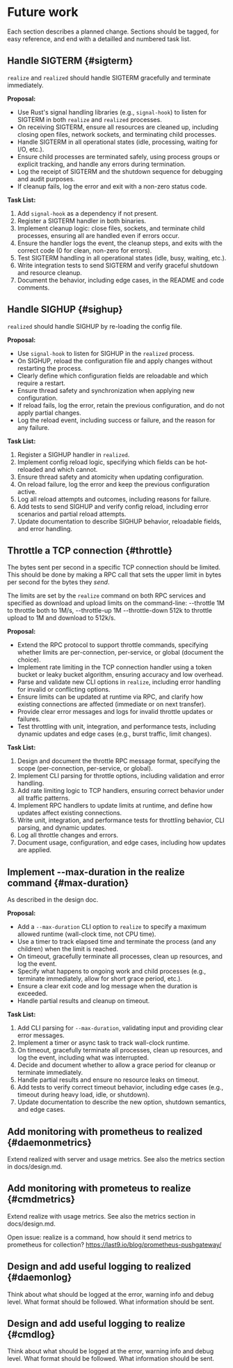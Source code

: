 # Future work

Each section describes a planned change. Sections should be tagged,
for easy reference, and end with a detailled and numbered task list.

## Handle SIGTERM {#sigterm}

`realize` and `realized` should handle SIGTERM gracefully and
terminate immediately.

**Proposal:**
- Use Rust's signal handling libraries (e.g., `signal-hook`) to listen for SIGTERM in both `realize` and `realized` processes.
- On receiving SIGTERM, ensure all resources are cleaned up, including closing open files, network sockets, and terminating child processes.
- Handle SIGTERM in all operational states (idle, processing, waiting for I/O, etc.).
- Ensure child processes are terminated safely, using process groups or explicit tracking, and handle any errors during termination.
- Log the receipt of SIGTERM and the shutdown sequence for debugging and audit purposes.
- If cleanup fails, log the error and exit with a non-zero status code.

**Task List:**
1. Add `signal-hook` as a dependency if not present.
2. Register a SIGTERM handler in both binaries.
3. Implement cleanup logic: close files, sockets, and terminate child processes, ensuring all are handled even if errors occur.
4. Ensure the handler logs the event, the cleanup steps, and exits with the correct code (0 for clean, non-zero for errors).
5. Test SIGTERM handling in all operational states (idle, busy, waiting, etc.).
6. Write integration tests to send SIGTERM and verify graceful shutdown and resource cleanup.
7. Document the behavior, including edge cases, in the README and code comments.

## Handle SIGHUP {#sighup}

`realized` should handle SIGHUP by re-loading the config file.

**Proposal:**
- Use `signal-hook` to listen for SIGHUP in the `realized` process.
- On SIGHUP, reload the configuration file and apply changes without restarting the process.
- Clearly define which configuration fields are reloadable and which require a restart.
- Ensure thread safety and synchronization when applying new configuration.
- If reload fails, log the error, retain the previous configuration, and do not apply partial changes.
- Log the reload event, including success or failure, and the reason for any failure.

**Task List:**
1. Register a SIGHUP handler in `realized`.
2. Implement config reload logic, specifying which fields can be hot-reloaded and which cannot.
3. Ensure thread safety and atomicity when updating configuration.
4. On reload failure, log the error and keep the previous configuration active.
5. Log all reload attempts and outcomes, including reasons for failure.
6. Add tests to send SIGHUP and verify config reload, including error scenarios and partial reload attempts.
7. Update documentation to describe SIGHUP behavior, reloadable fields, and error handling.

## Throttle a TCP connection {#throttle}

The bytes sent per second in a specific TCP connection should be
limited. This should be done by making a RPC call that sets the upper
limit in bytes per second for the bytes they *send*.

The limits are set by the `realize` command on both RPC services and
specified as download and upload limits on the command-line:
--throttle 1M to throttle both to 1M/s, --throttle-up 1M
--throttle-down 512k to throttle upload to 1M and download to
512k/s.

**Proposal:**
- Extend the RPC protocol to support throttle commands, specifying whether limits are per-connection, per-service, or global (document the choice).
- Implement rate limiting in the TCP connection handler using a token bucket or leaky bucket algorithm, ensuring accuracy and low overhead.
- Parse and validate new CLI options in `realize`, including error handling for invalid or conflicting options.
- Ensure limits can be updated at runtime via RPC, and clarify how existing connections are affected (immediate or on next transfer).
- Provide clear error messages and logs for invalid throttle updates or failures.
- Test throttling with unit, integration, and performance tests, including dynamic updates and edge cases (e.g., burst traffic, limit changes).

**Task List:**
1. Design and document the throttle RPC message format, specifying the scope (per-connection, per-service, or global).
2. Implement CLI parsing for throttle options, including validation and error handling.
3. Add rate limiting logic to TCP handlers, ensuring correct behavior under all traffic patterns.
4. Implement RPC handlers to update limits at runtime, and define how updates affect existing connections.
5. Write unit, integration, and performance tests for throttling behavior, CLI parsing, and dynamic updates.
6. Log all throttle changes and errors.
7. Document usage, configuration, and edge cases, including how updates are applied.

## Implement --max-duration in the realize command {#max-duration}

As described in the design doc.

**Proposal:**
- Add a `--max-duration` CLI option to `realize` to specify a maximum allowed runtime (wall-clock time, not CPU time).
- Use a timer to track elapsed time and terminate the process (and any children) when the limit is reached.
- On timeout, gracefully terminate all processes, clean up resources, and log the event.
- Specify what happens to ongoing work and child processes (e.g., terminate immediately, allow for short grace period, etc.).
- Ensure a clear exit code and log message when the duration is exceeded.
- Handle partial results and cleanup on timeout.

**Task List:**
1. Add CLI parsing for `--max-duration`, validating input and providing clear error messages.
2. Implement a timer or async task to track wall-clock runtime.
3. On timeout, gracefully terminate all processes, clean up resources, and log the event, including what was interrupted.
4. Decide and document whether to allow a grace period for cleanup or terminate immediately.
5. Handle partial results and ensure no resource leaks on timeout.
6. Add tests to verify correct timeout behavior, including edge cases (e.g., timeout during heavy load, idle, or shutdown).
7. Update documentation to describe the new option, shutdown semantics, and edge cases.

## Add monitoring with prometheus to realized {#daemonmetrics}

Extend realized with server and usage metrics. See also the metrics
section in docs/design.md.

## Add monitoring with prometeus to realize {#cmdmetrics}

Extend realize with usage metrics. See also the metrics section in
docs/design.md.

Open issue: realize is a command, how should it send metrics to
prometheus for collection? https://last9.io/blog/prometheus-pushgateway/

## Design and add useful logging to realized {#daemonlog}

Think about what should be logged at the error, warning info and debug
level. What format should be followed. What information should be
sent.

## Design and add useful logging to realize {#cmdlog}

Think about what should be logged at the error, warning info and debug
level. What format should be followed. What information should be
sent.

